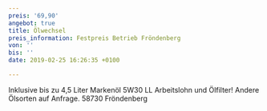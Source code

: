 ```yaml
---
preis: '69,90'
angebot: true
title: Ölwechsel
preis_information: Festpreis Betrieb Fröndenberg
von: ''
bis: ''
date: 2019-02-25 16:26:35 +0100

---
```

Inklusive bis zu 4,5 Liter Markenöl 5W30 LL Arbeitslohn und Ölfilter! Andere Ölsorten auf Anfrage. 58730 Fröndenberg